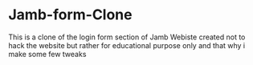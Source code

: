 # Jamb-form-Clone

This is a clone of the login form section of Jamb Webiste 
created not to hack the website but rather for educational purpose only and that why i make some few tweaks
